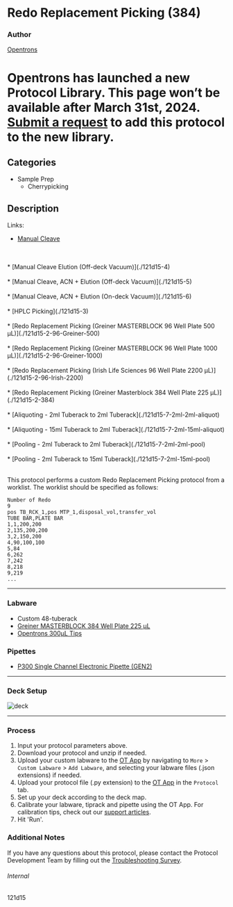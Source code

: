 # Redo Replacement Picking (384)

### Author
[Opentrons](https://opentrons.com/)


# Opentrons has launched a new Protocol Library. This page won’t be available after March 31st, 2024. [Submit a request](https://docs.google.com/forms/d/e/1FAIpQLSdYYp9QCKow4nn0KlCVsMS3HX0eJ0N9O7-erajKvcpT0lWbSg/viewform) to add this protocol to the new library.

## Categories
* Sample Prep
	* Cherrypicking

## Description

Links:
* [Manual Cleave](./121d15)
<br />
<br />
* [Manual Cleave Elution (Off-deck Vacuum)](./121d15-4)
<br />
<br />
* [Manual Cleave, ACN + Elution (Off-deck Vacuum)](./121d15-5)
<br />
<br />
* [Manual Cleave, ACN + Elution (On-deck Vacuum)](./121d15-6)
<br />
<br />
* [HPLC Picking](./121d15-3)
<br />
<br />
* [Redo Replacement Picking (Greiner MASTERBLOCK 96 Well Plate 500 µL)](./121d15-2-96-Greiner-500)
<br />
<br />
* [Redo Replacement Picking (Greiner MASTERBLOCK 96 Well Plate 1000 µL)](./121d15-2-96-Greiner-1000)
<br />
<br />
* [Redo Replacement Picking (Irish Life Sciences 96 Well Plate 2200 µL)](./121d15-2-96-Irish-2200)
<br />
<br />
* [Redo Replacement Picking (Greiner Masterblock 384 Well Plate 225 µL)](./121d15-2-384)
<br />
<br />
* [Aliquoting - 2ml Tuberack to 2ml Tuberack](./121d15-7-2ml-2ml-aliquot)
<br />
<br />
* [Aliquoting - 15ml Tuberack to 2ml Tuberack](./121d15-7-2ml-15ml-aliquot)
<br />
<br />
* [Pooling - 2ml Tuberack to 2ml Tuberack](./121d15-7-2ml-2ml-pool)
<br />
<br />
* [Pooling - 2ml Tuberack to 15ml Tuberack](./121d15-7-2ml-15ml-pool)
<br />
<br />

This protocol performs a custom Redo Replacement Picking protocol from a worklist. The worklist should be specified as follows:

```
Number of Redo
9
pos TB_RCK_1,pos MTP_1,disposal_vol,transfer_vol
TUBE BAR,PLATE BAR
1,1,200,200
2,135,200,200
3,2,150,200
4,90,100,100
5,84
6,262
7,242
8,218
9,219
...
```

---

### Labware
* Custom 48-tuberack
* [Greiner MASTERBLOCK 384 Well Plate 225 µL](https://shop.gbo.com/en/row/products/bioscience/microplates/polypropylene-storage-plates/384-deep-well-masterblock/781270.html)
* [Opentrons 300µL Tips](https://shop.opentrons.com/opentrons-300ul-tips-1000-refills/)

### Pipettes
* [P300 Single Channel Electronic Pipette (GEN2)](https://shop.opentrons.com/single-channel-electronic-pipette-p20/)

---

### Deck Setup
![deck](https://opentrons-protocol-library-website.s3.amazonaws.com/custom-README-images/121d15/deck2-v2.png)

---

### Process
1. Input your protocol parameters above.
2. Download your protocol and unzip if needed.
3. Upload your custom labware to the [OT App](https://opentrons.com/ot-app) by navigating to `More` > `Custom Labware` > `Add Labware`, and selecting your labware files (.json extensions) if needed.
4. Upload your protocol file (.py extension) to the [OT App](https://opentrons.com/ot-app) in the `Protocol` tab.
5. Set up your deck according to the deck map.
6. Calibrate your labware, tiprack and pipette using the OT App. For calibration tips, check out our [support articles](https://support.opentrons.com/en/collections/1559720-guide-for-getting-started-with-the-ot-2).
7. Hit 'Run'.

### Additional Notes
If you have any questions about this protocol, please contact the Protocol Development Team by filling out the [Troubleshooting Survey](https://protocol-troubleshooting.paperform.co/).

###### Internal
121d15
